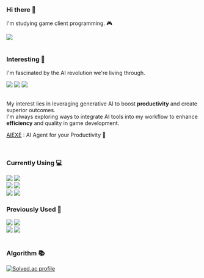 <!--
**JUNYEOL-GONG/JUNYEOL-GONG** is a ✨ _special_ ✨ repository because its `README.md` (this file) appears on your GitHub profile.

Here are some ideas to get you started:

- 🔭 I’m currently working on ...
- 🌱 I’m currently learning ...
- 👯 I’m looking to collaborate on ...
- 🤔 I’m looking for help with ...
- 💬 Ask me about ...
- 📫 How to reach me: ...
- 😄 Pronouns: ...
- ⚡ Fun fact: ...
-->

### Hi there 👋
I'm studying game client programming. 🎮

<div>
  <a href="https://joonyle99.github.io"><img src="https://img.shields.io/badge/GitHub Blog-134881?style=flat-square&logo=github&logoColor=ffffff"/></a>
</div>

<br>

### Interesting 🧠
I'm fascinated by the AI revolution we're living through.

<div>
  <a>
<!-- unity -->
    <img src="https://img.shields.io/badge/GPT&#8208;4o-412991?style=flat-square&logo=openai&logoColor=ffffff"/>
<!-- unity -->
    <img src="https://img.shields.io/badge/Claude 3.5 sonnet-191919?style=flat-square&logo=anthropic&logoColor=ffffff"/>
<!-- unity -->
    <img src="https://img.shields.io/badge/Gemini 1.5-4285F4?style=flat-square&logo=google&logoColor=ffffff"/>
  </a>
</div>

<br>

My interest lies in leveraging generative AI to boost **productivity** and create superior outcomes.  
I'm always exploring ways to integrate AI tools into my workflow to enhance **efficiency** and quality in game development.

[AIEXE](https://www.npmjs.com/package/aiexe) : AI Agent for your Productivity 🤖

<br>

### Currently Using 💻

<div>
  <a>
<!-- unity -->
    <img src="https://img.shields.io/badge/Unity-000000?style=flat-square&logo=unity&logoColor=ffffff"/>
<!-- git -->
    <img src="https://img.shields.io/badge/Git-F05032?style=flat-square&logo=git&logoColor=ffffff"/>
  </a>
  <br>
  <a>
<!-- visual studio -->
    <img src="https://img.shields.io/badge/Visual Studio-5C2D91?style=flat-square&logo=visualstudio&logoColor=ffffff"/>
<!-- vs code -->
    <img src="https://img.shields.io/badge/VS Code-007ACC?style=flat-square&logo=visualstudiocode&logoColor=ffffff"/>
  </a>
  <br>
  <a>
<!-- c++ -->
    <img src="https://img.shields.io/badge/CPlusPlus-00599C?style=flat-square&logo=cplusplus&logoColor=ffffff"/>
<!-- c# -->
    <img src="https://img.shields.io/badge/CSharp-239120?style=flat-square&logo=csharp&logoColor=ffffff"/>
  </a>
</div>

### Previously Used 🧰

<div>
  <a>
<!-- DirectX11 -->
    <img src="https://img.shields.io/badge/DirectX11-76B900?style=flat-square&logo=nvidia&logoColor=ffffff"/>
<!-- Win32API -->
    <img src="https://img.shields.io/badge/Win32API-0078D4?style=flat-square&logo=windows11&logoColor=ffffff"/>
  </a>
  <br>
  <a>
<!-- Blender -->
    <img src="https://img.shields.io/badge/Blender-E87D0D?style=flat-square&logo=blender&logoColor=ffffff"/>
<!-- Lua -->
    <img src="https://img.shields.io/badge/Lua-2C2D72?style=flat-square&logo=lua&logoColor=ffffff"/>
  </a>
</div>

<br>

### Algorithm 📚

<div>
  <!-- 백준 티어 표시
  [![Solved.ac tier](http://mazassumnida.wtf/api/generate_badge?boj=da42)](https://solved.ac/da42) -->
  
  [![Solved.ac profile](http://mazassumnida.wtf/api/v2/generate_badge?boj=da42)](https://solved.ac/da42)
</div>

